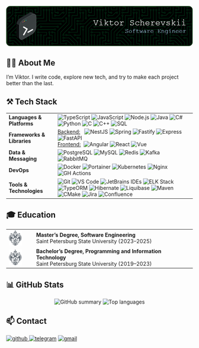 <div align="center">
  <img src="./images/header.png" alt="profile-header" />
</div>

## 👨‍💻 About Me

I’m Viktor. I write code, explore new tech, and try to make each project better than the last.

## ⚒️ Tech Stack

<table>
  <tr>
    <td><strong>Languages &amp; Platforms</strong></td>
    <td>
      <img alt="TypeScript" src="https://img.shields.io/badge/TypeScript-black?style=flat-square&logo=typescript" />
      <img alt="JavaScript" src="https://img.shields.io/badge/JavaScript-black?style=flat-square&logo=javascript" />
      <img alt="Node.js" src="https://img.shields.io/badge/Node.js-black?style=flat-square&logo=nodedotjs" />
      <img alt="Java" src="https://img.shields.io/badge/Java-black?style=flat-square&logo=openjdk" />
      <img alt="C#" src="https://img.shields.io/badge/C%23-black?style=flat-square&logo=dotnet" />
      <img alt="Python" src="https://img.shields.io/badge/Python-black?style=flat-square&logo=python" />
      <img alt="C" src="https://img.shields.io/badge/C-black?style=flat-square&logo=c" />
      <img alt="C++" src="https://img.shields.io/badge/C%2B%2B-black?style=flat-square&logo=cplusplus&logoColor=%2300599C" />
      <img alt="SQL" src="https://img.shields.io/badge/SQL-black?style=flat-square" />
    </td>
  </tr>
  <tr>
    <td><strong>Frameworks &amp; Libraries</strong></td>
    <td>
      <ins>Backend:</ins>&nbsp;&nbsp;
            <img alt="NestJS"    src="https://img.shields.io/badge/NestJS-black?style=flat-square&logo=nestjs&logoColor=%23E0234E" />
            <img alt="Spring"    src="https://img.shields.io/badge/Spring-black?style=flat-square&logo=spring" />
            <img alt="Fastify"   src="https://img.shields.io/badge/Fastify-black?style=flat-square&logo=fastify" />
            <img alt="Express"   src="https://img.shields.io/badge/Express-black?style=flat-square&logo=express" />
            <img alt="FastAPI"   src="https://img.shields.io/badge/FastAPI-black?style=flat-square&logo=fastapi" />
      <br>
      <ins>Frontend:</ins>&nbsp;
            <img alt="Angular"   src="https://img.shields.io/badge/Angular-black?style=flat-square&logo=angular&logoColor=de002d" />
            <img alt="React"     src="https://img.shields.io/badge/React-black?style=flat-square&logo=react" />
            <img alt="Vue"       src="https://img.shields.io/badge/Vue-black?style=flat-square&logo=vuedotjs" />
    </td>
  </tr>
  <tr>
    <td><strong>Data &amp; Messaging</strong></td>
    <td>
      <img alt="PostgreSQL" src="https://img.shields.io/badge/PostgreSQL-black?style=flat-square&logo=postgresql" />
      <img alt="MySQL"      src="https://img.shields.io/badge/MySQL-black?style=flat-square&logo=mysql" />
      <img alt="Redis"      src="https://img.shields.io/badge/Redis-black?style=flat-square&logo=redis" />
      <img alt="Kafka"      src="https://img.shields.io/badge/Kafka-black?style=flat-square&logo=apachekafka" />
      <img alt="RabbitMQ"   src="https://img.shields.io/badge/RabbitMQ-black?style=flat-square&logo=rabbitmq" />
    </td>
  </tr>
  <tr>
    <td><strong>DevOps</strong></td>
    <td>
      <img alt="Docker"     src="https://img.shields.io/badge/Docker-black?style=flat-square&logo=docker" />
      <img alt="Portainer"  src="https://img.shields.io/badge/Portainer-black?style=flat-square&logo=portainer" />
      <img alt="Kubernetes" src="https://img.shields.io/badge/Kubernetes-black?style=flat-square&logo=kubernetes" />
      <img alt="Nginx"      src="https://img.shields.io/badge/Nginx-black?style=flat-square&logo=nginx&logoColor=%23009639" />
      <img alt="GH Actions" src="https://img.shields.io/badge/GH%20Actions-black?style=flat-square&logo=githubactions" />
    </td>
  </tr>
  <tr>
    <td><strong>Tools &amp; Technologies</strong></td>
    <td>
      <img alt="Git"           src="https://img.shields.io/badge/Git-black?style=flat-square&logo=git" />
      <img alt="VS Code" src="https://img.shields.io/badge/Code-black?style=flat-square&label=VS&labelColor=blue">
      <img alt="JetBrains IDEs" src="https://img.shields.io/badge/JetBrains%20IDEs-black?style=flat-square&logo=jetbrains" />
      <img alt="ELK Stack"     src="https://img.shields.io/badge/ELK%20Stack-black?style=flat-square&logo=elasticstack&logoColor=%23005571" />
      <img alt="TypeORM"       src="https://img.shields.io/badge/TypeORM-black?style=flat-square&logo=typeorm&logoColor=%23FE0803" />
      <img alt="Hibernate"     src="https://img.shields.io/badge/Hibernate-black?style=flat-square&logo=hibernate&logoColor=%2359666C" />
      <img alt="Liquibase"     src="https://img.shields.io/badge/Liquibase-black?style=flat-square&logo=liquibase&logoColor=%232962FF" />
      <img alt="Maven"         src="https://img.shields.io/badge/Maven-black?style=flat-square&logo=apachemaven&logoColor=%23C71A36" />
      <img alt="CMake"         src="https://img.shields.io/badge/CMake-black?style=flat-square&logo=cmake" />
      <img alt="Jira"          src="https://img.shields.io/badge/Jira-black?style=flat-square&logo=jira&logoColor=%230052CC" />
      <img alt="Confluence"    src="https://img.shields.io/badge/Confluence-black?style=flat-square&logo=confluence&logoColor=098afc" />
    </td>
  </tr>
</table>

## 🎓 Education

<table>
  <tr>
    <td width="60">
      <img src="./images/spbu-logo.png" width="35" style="vertical-align: middle;" />
    </td>
    <td>
      <b>Master’s Degree, Software Engineering</b><br>
      Saint Petersburg State University (2023–2025)
    </td>
  </tr>
  <tr>
    <td width="60">
      <img src="./images/spbu-logo.png" width="35" style="vertical-align: middle;" />
    </td>
    <td>
      <b>Bachelor’s Degree, Programming and Information Technology</b><br>
      Saint Petersburg State University (2019–2023)
    </td>
  </tr>
</table>

## 📊 GitHub Stats

<p align="center">
  <img
    src="https://github-profile-summary-cards.vercel.app/api/cards/stats?username=kolbacer&theme=dracula"
    alt="GitHub summary"
    width="400" height="200"
  />
  <img
    src="https://github-readme-stats.vercel.app/api/top-langs/?username=kolbacer&size_weight=0.5&count_weight=0.5&langs_count=8&layout=compact&hide=Jupyter%20Notebook,dart,css,Dockerfile,Cmake&theme=dracula"
    alt="Top languages"
    width="400" height="200"
  />
</p>

## 📫 Contact

[<img alt="github" src="https://img.shields.io/badge/kolbacer-black?style=for-the-badge&logo=github&labelColor=black&color=%23181717">
](https://github.com/kolbacer)
[<img alt="telegram" src="https://img.shields.io/badge/%40k0lbacer-black?style=for-the-badge&logo=telegram&labelColor=black&color=%2326A5E4">](https://t.me/k0lbacer)
[<img alt="gmail" src="https://img.shields.io/badge/v.scherevskii%40gmail.com-black?style=for-the-badge&logo=gmail&labelColor=black&color=%23EA4335">](mailto:v.scherevskii@gmail.com)
